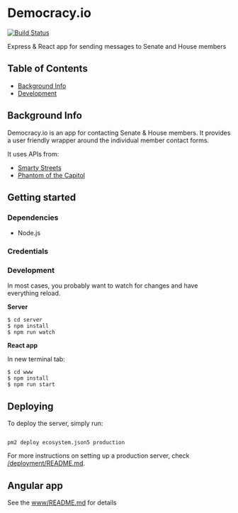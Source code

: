 # Democracy.io

[![Build Status](https://travis-ci.org/sinak/democracy.io.svg?branch=master)](https://travis-ci.org/sinak/democracy.io)

Express & React app for sending messages to Senate and House members

## Table of Contents

- [Background Info](#background-info)
- [Development](#development)

## Background Info

Democracy.io is an app for contacting Senate & House members. It provides a user friendly wrapper around the individual member contact forms.

It uses APIs from:

- [Smarty Streets](https://smartystreets.com/docs)
- [Phantom of the Capitol](https://github.com/EFForg/phantom-of-the-capitol)

## Getting started

### Dependencies

- Node.js

### Credentials

### Development

In most cases, you probably want to watch for changes and have everything
reload.

**Server**

```
$ cd server
$ npm install
$ npm run watch
```

**React app**

In new terminal tab:

```
$ cd www
$ npm install
$ npm run start
```


## Deploying

To deploy the server, simply run:

```

pm2 deploy ecosystem.json5 production

```

For more instructions on setting up a production server, check [/deployment/README.md](deployment/README.md).

## Angular app

See the [www/README.md](/www/README.md) for details

